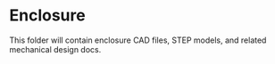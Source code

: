 # Enclosure

This folder will contain enclosure CAD files, STEP models, and related mechanical design docs.